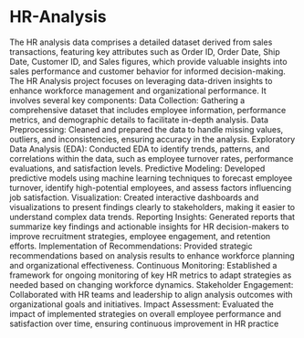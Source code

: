 # HR-Analysis
The HR analysis data comprises a detailed dataset derived from sales transactions, featuring key attributes such as Order ID, Order Date, Ship Date, Customer ID, and Sales figures, which provide valuable insights into sales performance and customer behavior for informed decision-making.
The HR Analysis project focuses on leveraging data-driven insights to enhance workforce management and organizational performance. It involves several key components:
Data Collection: Gathering a comprehensive dataset that includes employee information, performance metrics, and demographic details to facilitate in-depth analysis.
Data Preprocessing: Cleaned and prepared the data to handle missing values, outliers, and inconsistencies, ensuring accuracy in the analysis.
Exploratory Data Analysis (EDA): Conducted EDA to identify trends, patterns, and correlations within the data, such as employee turnover rates, performance evaluations, and satisfaction levels.
Predictive Modeling: Developed predictive models using machine learning techniques to forecast employee turnover, identify high-potential employees, and assess factors influencing job satisfaction.
Visualization: Created interactive dashboards and visualizations to present findings clearly to stakeholders, making it easier to understand complex data trends.
Reporting Insights: Generated reports that summarize key findings and actionable insights for HR decision-makers to improve recruitment strategies, employee engagement, and retention efforts.
Implementation of Recommendations: Provided strategic recommendations based on analysis results to enhance workforce planning and organizational effectiveness.
Continuous Monitoring: Established a framework for ongoing monitoring of key HR metrics to adapt strategies as needed based on changing workforce dynamics.
Stakeholder Engagement: Collaborated with HR teams and leadership to align analysis outcomes with organizational goals and initiatives.
Impact Assessment: Evaluated the impact of implemented strategies on overall employee performance and satisfaction over time, ensuring continuous improvement in HR practice
